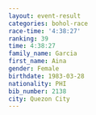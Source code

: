 ```yaml
---
layout: event-result 
categories: bohol-race 
race-time: '4:38:27'
ranking: 39
time: 4:38:27
family_name: Garcia
first_name: Aina
gender: Female
birthdate: 1983-03-28
nationality: PHI
bib_number: 2138
city: Quezon City
---
```


